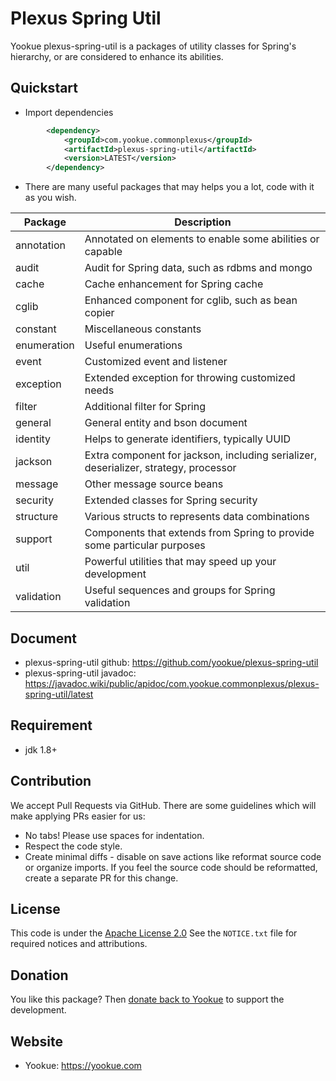 # Plexus Spring Util
Yookue plexus-spring-util is a packages of utility classes for Spring's hierarchy, or are considered to enhance its abilities.

## Quickstart

- Import dependencies
```xml
        <dependency>
            <groupId>com.yookue.commonplexus</groupId>
            <artifactId>plexus-spring-util</artifactId>
            <version>LATEST</version>
        </dependency>
```

- There are many useful packages that may helps you a lot, code with it as you wish.

| Package     | Description                                                  |
| ----------- | ------------------------------------------------------------ |
| annotation  | Annotated on elements to enable some abilities or capable    |
| audit       | Audit for Spring data, such as rdbms and mongo               |
| cache       | Cache enhancement for Spring cache                           |
| cglib       | Enhanced component for cglib, such as bean copier            |
| constant    | Miscellaneous constants                                      |
| enumeration | Useful enumerations                                          |
| event       | Customized event and listener                                |
| exception   | Extended exception for throwing customized needs             |
| filter      | Additional filter for Spring                                 |
| general     | General entity and bson document                             |
| identity    | Helps to generate identifiers, typically UUID                |
| jackson     | Extra component for jackson, including serializer, deserializer, strategy, processor |
| message     | Other message source beans                                   |
| security    | Extended classes for Spring security                         |
| structure   | Various structs to represents data combinations              |
| support     | Components that extends from Spring to provide some particular purposes |
| util        | Powerful utilities that may speed up your development        |
| validation  | Useful sequences and groups for Spring validation            |

## Document

- plexus-spring-util github: https://github.com/yookue/plexus-spring-util
- plexus-spring-util javadoc: https://javadoc.wiki/public/apidoc/com.yookue.commonplexus/plexus-spring-util/latest

## Requirement

- jdk 1.8+

## Contribution

We accept Pull Requests via GitHub. There are some guidelines which will make applying PRs easier for us:
- No tabs! Please use spaces for indentation.
- Respect the code style.
- Create minimal diffs - disable on save actions like reformat source code or organize imports. If you feel the source code should be reformatted, create a separate PR for this change.

## License

This code is under the [Apache License 2.0](https://www.apache.org/licenses/LICENSE-2.0)
See the `NOTICE.txt` file for required notices and attributions.

## Donation

You like this package? Then [donate back to Yookue](https://yookue.com/public/donate) to support the development.

## Website

- Yookue: https://yookue.com
